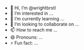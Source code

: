 - 👋 Hi, I’m @wrightbrstl
- 👀 I’m interested in ...
- 🌱 I’m currently learning ...
- 💞️ I’m looking to collaborate on ...
- 📫 How to reach me ...
- 😄 Pronouns: ...
- ⚡ Fun fact: ...

<!---
wrightbrstl/wrightbrstl is a ✨ special ✨ repository because its `README.md` (this file) appears on your GitHub profile.
You can click the Preview link to take a look at your changes.
--->
